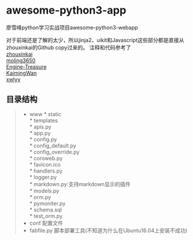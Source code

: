 # awesome-python3-app     
廖雪峰python学习实战项目awesome-python3-webapp

对于前端还是了解的太少，所以jinja2、uikit和Javascript这些部分都是直接从zhouxinkai的Github copy过来的。
注释和代码参考了     
[zhouxinkai](https://github.com/zhouxinkai/awesome-python3-webapp)    
[moling3650](https://github.com/moling3650/mblog/blob/master/www/app/frame/__init__.py)    
[Engine-Treasure](https://github.com/Engine-Treasure/awesome-python3-webapp)    
[KaimingWan](https://github.com/KaimingWan/PureBlog)     
[xwlyy](https://github.com/xwlyy/awesome-python3-webapp)   


## 目录结构         
>* www
    * static  
    * templates  
    * apis.py  
    * app.py  
    * config.py  
    * config_default.py  
    * config_override.py  
    * coroweb.py  
    * favicon.ico  
    * handlers.py  
    * logger.py  
    * markdown.py:支持markdown显示的插件  
    * models.py  
    * orm.py  
    * pymoniter.py  
    * schema.sql  
    * test_orm.py  
>* conf    配置文件  
>* fabfile.py 脚本部署工具(不知道为什么在Ubuntu16.04上安装不成功)

 
